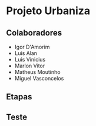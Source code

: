 # Projeto Urbaniza

## Colaboradores

- Igor D'Amorim
- Luis Alan
- Luis Vinicius
- Marlon Vitor
- Matheus Moutinho
- Miguel Vasconcelos

## Etapas

## Teste
